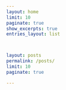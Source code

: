 ```yaml
---
layout: home
limit: 10
paginate: true
show_excerpts: true
entries_layout: list



layout: posts
permalink: /posts/
limit: 10
paginate: true

---
```


